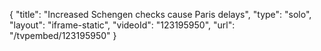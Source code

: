 {
    "title": "Increased Schengen checks cause Paris delays",
    "type": "solo",
    "layout": "iframe-static",
    "videoId": "123195950",
    "url": "\/tvpembed\/123195950"
}